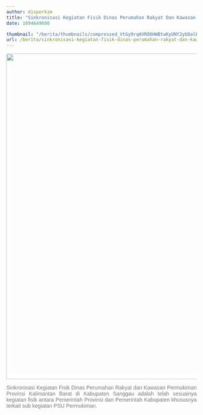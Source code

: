 ```yaml
---
author: disperkim
title: "Sinkronisasi Kegiatan Fisik Dinas Perumahan Rakyat Dan Kawasan Permukiman Provinsi Kalimantan Barat Apbd Perubahan Tahun Anggaran 2023 Di Kabupaten Sanggau 11-13 September 2023"
date: 1694649600

thumbnail: "/berita/thumbnails/compressed_VtGy9rqAVRO6HWBtwKyUNY2ybDalB5lKZj5otpxj.png"
url: /berita/sinkronisasi-kegiatan-fisik-dinas-perumahan-rakyat-dan-kawasan-permukiman-provinsi-kalimantan-barat-apbd-perubahan-tahun-anggaran-2023-di-kabupaten-sanggau-11-13-september-2023
---
```


<p style="text-align: justify;"><span style="color: #777777; font-family: Poppins, Arial, sans-serif; font-size: 14px; background-color: #ffffff;"><img src="/images/ZuyTytbpPjyRWlWKV85L.png" width="1145" height="860" alt="" /></span></p>
<p style="text-align: justify;"><span style="color: #777777; font-family: Poppins, Arial, sans-serif; font-size: 14px; background-color: #ffffff;">Sinkronisasi Kegiatan Fisik Dinas Perumahan Rakyat dan Kawasan Permukiman Provinsi Kalimantan Barat di Kabupaten Sanggau adalah telah sesuainya kegiatan fisik antara Pemerintah Provinsi dan Pemerintah Kabupaten khususnya terkait sub kegiatan PSU Permukiman.</span></p>
